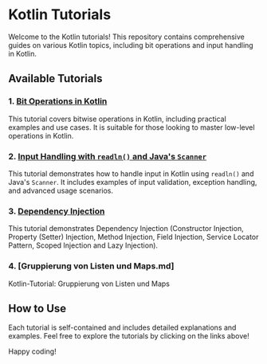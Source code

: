 
# Kotlin Tutorials

Welcome to the Kotlin tutorials! This repository contains comprehensive guides on various Kotlin topics, including bit operations and input handling in Kotlin.

## Available Tutorials

### 1. [Bit Operations in Kotlin](ReadmeBitOperations.md)
This tutorial covers bitwise operations in Kotlin, including practical examples and use cases. It is suitable for those looking to master low-level operations in Kotlin.

### 2. [Input Handling with `readln()` and Java's `Scanner`](ReadmeReadlnAndScanner.md)
This tutorial demonstrates how to handle input in Kotlin using `readln()` and Java's `Scanner`. It includes examples of input validation, exception handling, and advanced usage scenarios.

### 3. [Dependency Injection](ReadmeDependencyInjection.md)
This tutorial demonstrates Dependency Injection (Constructor Injection, Property (Setter) Injection, Method Injection, Field Injection, Service Locator Pattern, Scoped Injection and Lazy Injection).

### 4. [Gruppierung von Listen und Maps.md]
Kotlin-Tutorial: Gruppierung von Listen und Maps

## How to Use
Each tutorial is self-contained and includes detailed explanations and examples. Feel free to explore the tutorials by clicking on the links above!

Happy coding!
